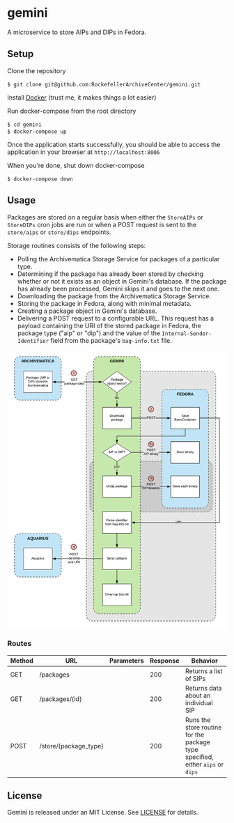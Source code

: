 # gemini
A microservice to store AIPs and DIPs in Fedora.

## Setup

Clone the repository

    $ git clone git@github.com:RockefellerArchiveCenter/gemini.git

Install [Docker](https://store.docker.com/search?type=edition&offering=community) (trust me, it makes things a lot easier)

Run docker-compose from the root directory

    $ cd gemini
    $ docker-compose up

Once the application starts successfully, you should be able to access the application in your browser at `http://localhost:8006`

When you're done, shut down docker-compose

    $ docker-compose down


## Usage

Packages are stored on a regular basis when either the `StoreAIPs` or `StoreDIPs` cron jobs are run or when a POST request is sent to the `store/aips` or `store/dips` endpoints.

Storage routines consists of the following steps:
- Polling the Archivematica Storage Service for packages of a particular type.
- Determining if the package has already been stored by checking whether or not it exists as an object in Gemini's database. If the package has already been processed, Gemini skips it and goes to the next one.
- Downloading the package from the Archivematica Storage Service.
- Storing the package in Fedora, along with minimal metadata.
- Creating a package object in Gemini's database.
- Delivering a POST request to a configurable URL. This request has a payload containing the URI of the stored package in Fedora, the package type ("aip" or "dip") and the value of the `Internal-Sender-Identifier` field from the package's `bag-info.txt` file.

![File storage diagram](storer.png)


### Routes

| Method | URL | Parameters | Response  | Behavior  |
|--------|-----|---|---|---|
|GET|/packages| |200|Returns a list of SIPs|
|GET|/packages/{id}| |200|Returns data about an individual SIP|
|POST|/store/{package_type}||200|Runs the store routine for the package type specified, either `aips` or `dips`|


## License

Gemini is released under an MIT License. See [LICENSE](LICENSE) for details.
